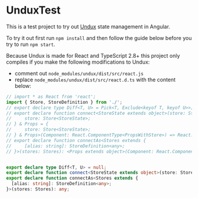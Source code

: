 # UnduxTest

This is a test project to try out [Undux](https://github.com/bcherny/undux) state management in Angular.

To try it out first run `npm install` and then follow the guide below before you try to run `npm start`. 

Because Undux is made for React and TypeScript 2.8+ this project only compiles if you make the following modifications to Undux:

* comment out `node_modules/undux/dist/src/react.js`
* replace `node_modules/undux/dist/src/react.d.ts` with the content below:

```typescript
// import * as React from 'react';
import { Store, StoreDefinition } from './';
// export declare type Diff<T, U> = Pick<T, Exclude<keyof T, keyof U>>;
// export declare function connect<StoreState extends object>(store: StoreDefinition<StoreState>): <Props, PropsWithStore extends {
//     store: Store<StoreState>;
// } & Props = {
//     store: Store<StoreState>;
// } & Props>(Component: React.ComponentType<PropsWithStore>) => React.ComponentClass<Pick<PropsWithStore, Exclude<keyof PropsWithStore, "store">>>;
// export declare function connectAs<Stores extends {
//     [alias: string]: StoreDefinition<any>;
// }>(stores: Stores): <Props extends object>(Component: React.ComponentType<{ [K in keyof Stores]: ReturnType<Stores[K]["toStore"]>; } & Props>) => React.ComponentClass<Pick<Props, Exclude<keyof Props, keyof Stores>>>;


export declare type Diff<T, U> = null;
export declare function connect<StoreState extends object>(store: StoreDefinition<StoreState>): any;
export declare function connectAs<Stores extends {
  [alias: string]: StoreDefinition<any>;
}>(stores: Stores): any;

```

